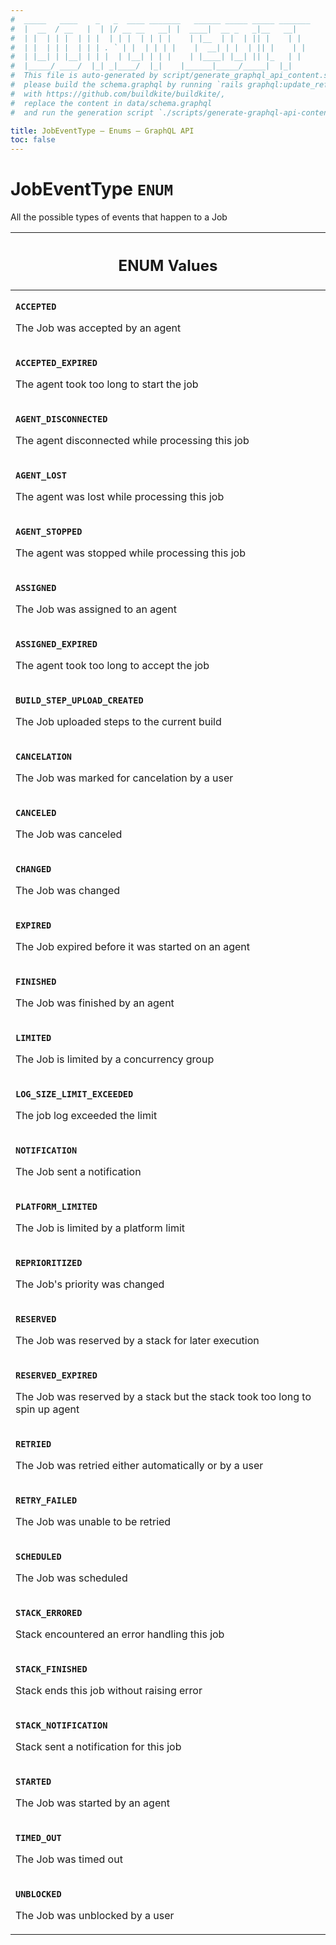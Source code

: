 ```yaml
---
#  _____   ____    _   _  ____ _______   ______ _____ _____ _______
#  |  __  / __   |  | |/ __ __   __| |  ____|  __ _   _|__   __|
#  | |  | | |  | | |  | | |  | | | |    | |__  | |  | || |    | |
#  | |  | | |  | | | . ` | |  | | | |    |  __| | |  | || |    | |
#  | |__| | |__| | | |  | |__| | | |    | |____| |__| || |_   | |
#  |_____/ ____/  |_| _|____/  |_|    |______|_____/_____|  |_|
#  This file is auto-generated by script/generate_graphql_api_content.sh,
#  please build the schema.graphql by running `rails graphql:update_reference_schema`
#  with https://github.com/buildkite/buildkite/,
#  replace the content in data/schema.graphql
#  and run the generation script `./scripts/generate-graphql-api-content.sh`.

title: JobEventType – Enums – GraphQL API
toc: false
---
```

<!-- vale off -->
<h1 class="has-pills">
  JobEventType
  <span data-algolia-exclude><span class="pill pill--enum pill--normal-case pill--large"><code>ENUM</code></span></span>
</h1>
<!-- vale on -->


All the possible types of events that happen to a Job









<table class="responsive-table responsive-table--single-column-rows">
  <thead>
    <th>
      <h2 data-algolia-exclude>ENUM Values</h2>
    </th>
  </thead>
  <tbody>
    <tr><td><p><strong><code>ACCEPTED</code></strong></p><p>The Job was accepted by an agent</p></td></tr><tr><td><p><strong><code>ACCEPTED_EXPIRED</code></strong></p><p>The agent took too long to start the job</p></td></tr><tr><td><p><strong><code>AGENT_DISCONNECTED</code></strong></p><p>The agent disconnected while processing this job</p></td></tr><tr><td><p><strong><code>AGENT_LOST</code></strong></p><p>The agent was lost while processing this job</p></td></tr><tr><td><p><strong><code>AGENT_STOPPED</code></strong></p><p>The agent was stopped while processing this job</p></td></tr><tr><td><p><strong><code>ASSIGNED</code></strong></p><p>The Job was assigned to an agent</p></td></tr><tr><td><p><strong><code>ASSIGNED_EXPIRED</code></strong></p><p>The agent took too long to accept the job</p></td></tr><tr><td><p><strong><code>BUILD_STEP_UPLOAD_CREATED</code></strong></p><p>The Job uploaded steps to the current build</p></td></tr><tr><td><p><strong><code>CANCELATION</code></strong></p><p>The Job was marked for cancelation by a user</p></td></tr><tr><td><p><strong><code>CANCELED</code></strong></p><p>The Job was canceled</p></td></tr><tr><td><p><strong><code>CHANGED</code></strong></p><p>The Job was changed</p></td></tr><tr><td><p><strong><code>EXPIRED</code></strong></p><p>The Job expired before it was started on an agent</p></td></tr><tr><td><p><strong><code>FINISHED</code></strong></p><p>The Job was finished by an agent</p></td></tr><tr><td><p><strong><code>LIMITED</code></strong></p><p>The Job is limited by a concurrency group</p></td></tr><tr><td><p><strong><code>LOG_SIZE_LIMIT_EXCEEDED</code></strong></p><p>The job log exceeded the limit</p></td></tr><tr><td><p><strong><code>NOTIFICATION</code></strong></p><p>The Job sent a notification</p></td></tr><tr><td><p><strong><code>PLATFORM_LIMITED</code></strong></p><p>The Job is limited by a platform limit</p></td></tr><tr><td><p><strong><code>REPRIORITIZED</code></strong></p><p>The Job's priority was changed</p></td></tr><tr><td><p><strong><code>RESERVED</code></strong></p><p>The Job was reserved by a stack for later execution</p></td></tr><tr><td><p><strong><code>RESERVED_EXPIRED</code></strong></p><p>The Job was reserved by a stack but the stack took too long to spin up agent</p></td></tr><tr><td><p><strong><code>RETRIED</code></strong></p><p>The Job was retried either automatically or by a user</p></td></tr><tr><td><p><strong><code>RETRY_FAILED</code></strong></p><p>The Job was unable to be retried</p></td></tr><tr><td><p><strong><code>SCHEDULED</code></strong></p><p>The Job was scheduled</p></td></tr><tr><td><p><strong><code>STACK_ERRORED</code></strong></p><p>Stack encountered an error handling this job</p></td></tr><tr><td><p><strong><code>STACK_FINISHED</code></strong></p><p>Stack ends this job without raising error</p></td></tr><tr><td><p><strong><code>STACK_NOTIFICATION</code></strong></p><p>Stack sent a notification for this job</p></td></tr><tr><td><p><strong><code>STARTED</code></strong></p><p>The Job was started by an agent</p></td></tr><tr><td><p><strong><code>TIMED_OUT</code></strong></p><p>The Job was timed out</p></td></tr><tr><td><p><strong><code>UNBLOCKED</code></strong></p><p>The Job was unblocked by a user</p></td></tr>
  </tbody>
</table>
